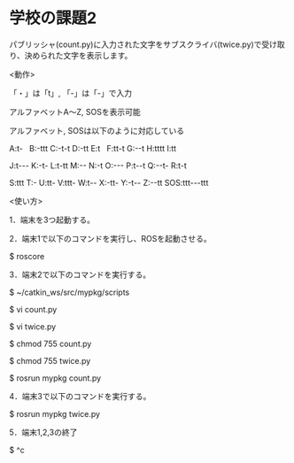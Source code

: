 # 学校の課題2

パブリッシャ(count.py)に入力された文字をサブスクライバ(twice.py)で受け取り、決められた文字を表示します。

<動作>

「・」は「t」, 「-」は「-」で入力

アルファベットA～Z, SOSを表示可能

アルファベット, SOSは以下のように対応している

A:t-   B:-ttt C:-t-t  D:-tt  E:t   F:tt-t G:--t  H:tttt  I:tt 

J:t---  K:-t-  L:t-tt  M:--   N:-t  O:---  P:t--t  Q:--t-  R:t-t

S:ttt   T:-    U:tt-  V:ttt- W:t--  X:-tt-  Y:-t--  Z:--tt  SOS:ttt---ttt


<使い方>

1．端末を3つ起動する。

2．端末1で以下のコマンドを実行し、ROSを起動させる。

$ roscore

3．端末2で以下のコマンドを実行する。

$ ~/catkin_ws/src/mypkg/scripts

$ vi count.py

$ vi twice.py

$ chmod 755 count.py

$ chmod 755 twice.py

$ rosrun mypkg count.py

4．端末3で以下のコマンドを実行する。

$ rosrun mypkg twice.py

5．端末1,2,3の終了

$ ^c
